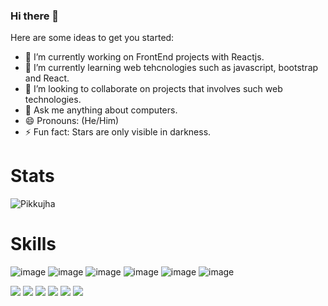 ### Hi there 👋

Here are some ideas to get you started:

- 🔭 I’m currently working on FrontEnd projects with Reactjs.
- 🌱 I’m currently learning web tehcnologies such as javascript, bootstrap and React.
- 👯 I’m looking to collaborate on projects that involves such web technologies.
- 💬 Ask me anything about computers.
- 😄 Pronouns: (He/Him)
- ⚡ Fun fact: Stars are only visible in darkness.

# Stats
<p><img src="https://github-readme-streak-stats.herokuapp.com/?user=Pikkujha&theme=material-palenight&hide_border=false" alt="Pikkujha" /></p>

# Skills
![image]({https://img.shields.io/badge/C%2B%2B-00599C?style=for-the-badge&logo=c%2B%2B&logoColor=white})
![image]({https://img.shields.io/badge/JavaScript-323330?style=for-the-badge&logo=javascript&logoColor=F7DF1E})
![image]({https://img.shields.io/badge/MySQL-005C84?style=for-the-badge&logo=mysql&logoColor=white})
![image]({https://img.shields.io/badge/HTML5-E34F26?style=for-the-badge&logo=html5&logoColor=white})
![image]({https://img.shields.io/badge/CSS3-1572B6?style=for-the-badge&logo=css3&logoColor=white})
![image]({https://img.shields.io/badge/Bootstrap-563D7C?style=for-the-badge&logo=bootstrap&logoColor=white})

<img src="https://img.shields.io/badge/C%2B%2B-00599C?style=for-the-badge&logo=c%2B%2B&logoColor=white" />
<img src="https://img.shields.io/badge/JavaScript-323330?style=for-the-badge&logo=javascript&logoColor=F7DF1E" />
<img src="https://img.shields.io/badge/MySQL-005C84?style=for-the-badge&logo=mysql&logoColor=white" />
<img src="https://img.shields.io/badge/HTML5-E34F26?style=for-the-badge&logo=html5&logoColor=white" />
<img src="https://img.shields.io/badge/CSS3-1572B6?style=for-the-badge&logo=css3&logoColor=white" />
<img src="https://img.shields.io/badge/Bootstrap-563D7C?style=for-the-badge&logo=bootstrap&logoColor=white" />
